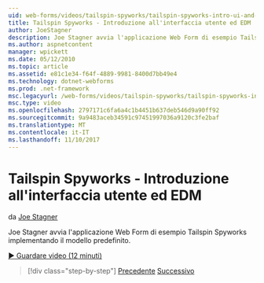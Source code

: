 ```yaml
---
uid: web-forms/videos/tailspin-spyworks/tailspin-spyworks-intro-ui-and-edm
title: Tailspin Spyworks - Introduzione all'interfaccia utente ed EDM | Documenti Microsoft
author: JoeStagner
description: Joe Stagner avvia l'applicazione Web Form di esempio Tailspin Spyworks implementando il modello predefinito.
ms.author: aspnetcontent
manager: wpickett
ms.date: 05/12/2010
ms.topic: article
ms.assetid: e81c1e34-f64f-4889-9981-8400d7bb49e4
ms.technology: dotnet-webforms
ms.prod: .net-framework
msc.legacyurl: /web-forms/videos/tailspin-spyworks/tailspin-spyworks-intro-ui-and-edm
msc.type: video
ms.openlocfilehash: 2797171c6fa6a4c1b4451b637deb546d9a90ff92
ms.sourcegitcommit: 9a9483aceb34591c97451997036a9120c3fe2baf
ms.translationtype: MT
ms.contentlocale: it-IT
ms.lasthandoff: 11/10/2017
---
```

<a name="tailspin-spyworks---intro-ui-and-edm"></a>Tailspin Spyworks - Introduzione all'interfaccia utente ed EDM
====================
da [Joe Stagner](https://github.com/JoeStagner)

Joe Stagner avvia l'applicazione Web Form di esempio Tailspin Spyworks implementando il modello predefinito.

[&#9654; Guardare video (12 minuti)](https://channel9.msdn.com/Blogs/ASP-NET-Site-Videos/tailspin-spyworks-intro-ui-and-edm)

>[!div class="step-by-step"]
[Precedente](tailspin-spyworks-implementing-and-using-the-also-purchased-control.md)
[Successivo](tailspin-spyworks-directory-organization.md)
